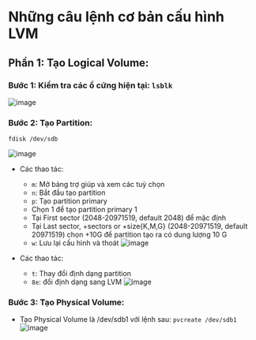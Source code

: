# Những câu lệnh cơ bản cấu hình LVM

## Phần 1: Tạo Logical Volume:
### Bước 1: Kiểm tra các ổ cứng hiện tại: `lsblk`
![image](https://github.com/user-attachments/assets/a1a6518f-d39d-4c85-ab2d-0339a609f811)

### Bước 2: Tạo Partition: 
```
fdisk /dev/sdb
```
![image](https://github.com/user-attachments/assets/835cbb3a-2077-4048-ba19-3892358d7740)

- Các thao tác:
  - `m`: Mở bảng trợ giúp và xem các tuỳ chọn
  - `n`: Bắt đầu tạo partition
  - `p`: Tạo partition primary
  - Chọn 1 để tạo partition primary 1
  - Tại First sector (2048-20971519, default 2048) để mặc định
  - Tại Last sector, +sectors or +size{K,M,G} (2048-20971519, default 20971519) chọn +10G để partition tạo ra có dung lượng 10 G
  - `w`: Lưu lại cấu hình và thoát
![image](https://github.com/user-attachments/assets/f5e60d5c-853f-4068-852f-f67f705c8e6f)

- Các thao tác:
  - `t`: Thay đổi định dạng partition
  - `8e`: đổi định dạng sang LVM
![image](https://github.com/user-attachments/assets/a15bcf3b-5e6b-47cd-84ae-f414cb958822)

### Bước 3: Tạo Physical Volume:
- Tạo Physical Volume là /dev/sdb1 với lệnh sau: `pvcreate /dev/sdb1`
![image](https://github.com/user-attachments/assets/bb736bee-e862-416f-b501-f22241c9611a)
